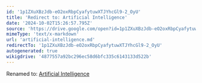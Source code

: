 ```yaml
---
id: '1p1ZXuXBzJdb-eO2oxRbpCyafytuwXTJYhcGl9-2_OyU'
title: 'Redirect to: Artificial Intelligence'
date: '2024-10-02T15:26:57.795Z'
source: 'https://drive.google.com/open?id=1p1ZXuXBzJdb-eO2oxRbpCyafytuwXTJYhcGl9-2_OyU'
mimeType: 'text/x-markdown'
url: 'artificial-intelligence.md'
redirectTo: '1p1ZXuXBzJdb-eO2oxRbpCyafytuwXTJYhcGl9-2_OyU'
autogenerated: true
wikigdrive: '4877557a92bc296ec58d6bfc335c6143133d522b'
---
```

Renamed to: [Artificial Intelligence](artificial-intelligence.md)
